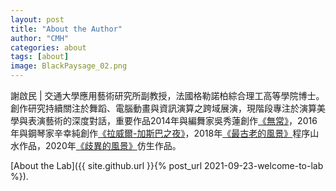 ```yaml
---
layout: post
title: "About the Author"
author: "CMH"
categories: about
tags: [about]
image: BlackPaysage_02.png
---
```


謝啟民 | 
交通大學應用藝術研究所副教授，法國格勒諾柏綜合理工高等學院博士。創作研究持續關注於舞蹈、電腦動畫與資訊演算之跨域展演，現階段專注於演算美學與表演藝術的深度對話，重要作品2014年與編舞家吳秀蓮創作[《無常》](https://www.youtube.com/watch?v=Hk2hW2dM8do)，2016年與鋼琴家辛幸純創作[《拉威爾-加斯巴之夜》](https://www.youtube.com/watch?v=i07PEt7zZhI)，2018年[《最古老的風景》](https://drive.google.com/file/d/1K5cCoSDCmt1V498X2V1oRnarGMUCKC8L/view?usp=sharing)程序山水作品，2020年[《歧異的風景》](https://drive.google.com/file/d/1h_O7x2JTLfd0nvkY2t2hGX8HdyVIW2jj/view?usp=sharing)仿生作品。

[About the Lab]({{ site.github.url }}{% post_url 2021-09-23-welcome-to-lab %}).
